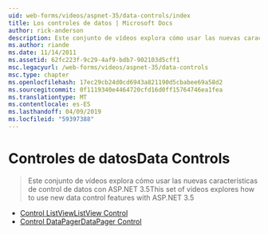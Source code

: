 ```yaml
---
uid: web-forms/videos/aspnet-35/data-controls/index
title: Los controles de datos | Microsoft Docs
author: rick-anderson
description: Este conjunto de vídeos explora cómo usar las nuevas características de control de datos con ASP.NET 3.5
ms.author: riande
ms.date: 11/14/2011
ms.assetid: 62fc223f-9c29-4af9-bdb7-902103d5cff1
msc.legacyurl: /web-forms/videos/aspnet-35/data-controls
msc.type: chapter
ms.openlocfilehash: 17ec29cb24d0cd6943a821190d5cbabee69a58d2
ms.sourcegitcommit: 0f1119340e4464720cfd16d0ff15764746ea1fea
ms.translationtype: MT
ms.contentlocale: es-ES
ms.lasthandoff: 04/09/2019
ms.locfileid: "59397388"
---
```

# <a name="data-controls"></a><span data-ttu-id="109cc-103">Controles de datos</span><span class="sxs-lookup"><span data-stu-id="109cc-103">Data Controls</span></span>

> <span data-ttu-id="109cc-104">Este conjunto de vídeos explora cómo usar las nuevas características de control de datos con ASP.NET 3.5</span><span class="sxs-lookup"><span data-stu-id="109cc-104">This set of videos explores how to use new data control features with ASP.NET 3.5</span></span>


- [<span data-ttu-id="109cc-105">Control ListView</span><span class="sxs-lookup"><span data-stu-id="109cc-105">ListView Control</span></span>](the-listview-control.md)
- [<span data-ttu-id="109cc-106">Control DataPager</span><span class="sxs-lookup"><span data-stu-id="109cc-106">DataPager Control</span></span>](the-datapager-control.md)
